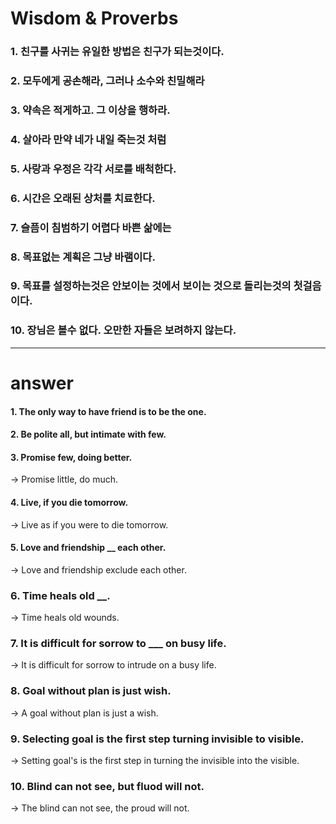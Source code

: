 # Wisdom & Proverbs

### 1. 친구를 사귀는 유일한 방법은 친구가 되는것이다.

### 2. 모두에게 공손해라, 그러나 소수와 친밀해라

### 3. 약속은 적게하고. 그 이상을 행하라.

### 4. 살아라 만약 네가 내일 죽는것 처럼

### 5. 사랑과 우정은 각각 서로를 배척한다.

### 6. 시간은 오래된 상처를 치료한다.

### 7. 슬픔이 침범하기 어렵다 바쁜 삶에는

### 8. 목표없는 계획은 그냥 바램이다.

### 9. 목표를 설정하는것은 안보이는 것에서 보이는 것으로 돌리는것의 첫걸음이다.

### 10. 장님은 볼수 없다. 오만한 자들은 보려하지 않는다.

<hr/>

# answer

#### 1. The only way to have friend is to be the one.

#### 2. Be polite all, but intimate with few.

#### 3. Promise few, doing better.
-> Promise little, do much.

#### 4. Live, if you die tomorrow.
-> Live as if you were to die tomorrow.

#### 5. Love and friendship __ each other.
-> Love and friendship exclude each other.

### 6. Time heals old __.
-> Time heals old wounds.

### 7. It is difficult for sorrow to ___ on busy life.
-> It is difficult for sorrow to intrude on a busy life.

### 8. Goal without plan is just wish.
-> A goal without plan is just a wish.

### 9. Selecting goal is the first step turning invisible to visible.
-> Setting goal's is the first step in turning the invisible into the visible.

### 10. Blind can not see, but fluod will not.
-> The blind can not see, the proud will not.

